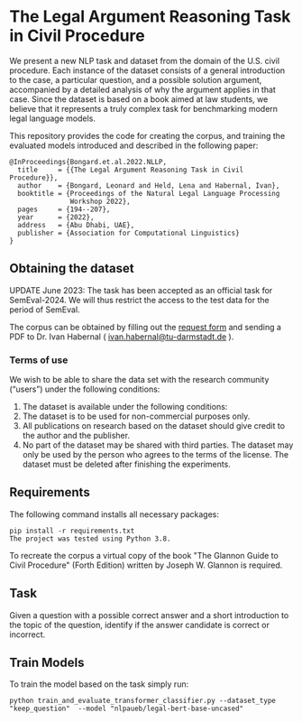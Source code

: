 # The Legal Argument Reasoning Task in Civil Procedure

We present a new NLP task and dataset from the domain of the U.S. civil procedure. Each instance of the dataset consists of a general introduction to the case, a particular question, and a possible solution argument, accompanied by a detailed analysis of why the argument applies in that case. Since the dataset is based on a book aimed at law students, we believe that it represents a truly complex task for benchmarking modern legal language models. 

This repository provides the code for creating the corpus, and training the evaluated models introduced and described in the following paper:

```plain
@InProceedings{Bongard.et.al.2022.NLLP,
  title     = {{The Legal Argument Reasoning Task in Civil Procedure}},
  author    = {Bongard, Leonard and Held, Lena and Habernal, Ivan},
  booktitle = {Proceedings of the Natural Legal Language Processing
               Workshop 2022},
  pages     = {194--207},
  year      = {2022},
  address   = {Abu Dhabi, UAE},
  publisher = {Association for Computational Linguistics}
}
```
## Obtaining the dataset

UPDATE June 2023: The task has been accepted as an official task for SemEval-2024. We will thus restrict the access to the test data for the period of SemEval.

The corpus can be obtained by filling out the [request form](/forms/Legal-Argument-Reasoning-Request-Form.docx?raw=true)  and sending a PDF to Dr. Ivan Habernal ( ivan.habernal@tu-darmstadt.de ).

### Terms of use
We wish to be able to share the data set with the research community (“users”) under the following conditions:

1. The dataset is available under the following conditions:
2. The dataset is to be used for non-commercial purposes only.
3. All publications on research based on the dataset should give credit to the author and the publisher.
4. No part of the dataset may be shared with third parties. The dataset may only be used by the person who agrees to the terms of the license.
The dataset must be deleted after finishing the experiments.

## Requirements
The following command installs all necessary packages:

~~~
pip install -r requirements.txt
The project was tested using Python 3.8.
~~~ 


To recreate the corpus a virtual copy of the book "The Glannon Guide to Civil Procedure" (Forth Edition) written by Joseph W. Glannon is required.



## Task
Given a question with a possible correct answer and a short introduction to the topic of the question, identify if the answer candidate is correct or incorrect.

## Train Models
To train the model based on the task simply run:

~~~
python train_and_evaluate_transformer_classifier.py --dataset_type "keep_question"  --model "nlpaueb/legal-bert-base-uncased"
~~~

